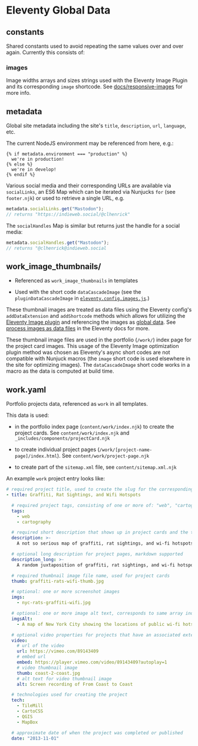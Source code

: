 # Eleventy Global Data

## constants

Shared constants used to avoid repeating the same values over and over again. Currently this consists of:

### images

Image widths arrays and sizes strings used with the Eleventy Image Plugin and its corresponding `image` shortcode. See [docs/responsive-images](../docs/responsive-images.md) for more info.

## metadata

Global site metadata including the site's `title`, `description`, `url`, `language`, etc.

The current NodeJS environment may be referenced from here, e.g.:

```nunjucks
{% if metadata.environment === "production" %}
  we're in production!
{% else %}
  we're in develop!
{% endif %}
```

Various social media and their corresponding URLs are available via `socialLinks`, an ES6 Map which can be iterated via Nunjucks `for` (see `footer.njk`) or used to retrieve a single URL, e.g.

```js
metadata.socialLinks.get("Mastodon");
// returns "https://indieweb.social/@clhenrick"
```

The `socialHandles` Map is similar but returns just the handle for a social media:

```js
metadata.socialHandles.get("Mastodon");
// returns "@clhenrick@indieweb.social
```

## work_image_thumbnails/

- Referenced as `work_image_thumbnails` in templates

- Used with the short code `dataCascadeImage` (see the `pluginDataCascadeImage` in [`eleventy.config.images.js`](../eleventy.config.images.js).)

These thumbnail images are treated as data files using the Eleventy config's `addDataExtension` and `addShortcode` methods which allows for utilizing the [Eleventy Image plugin](https://www.11ty.dev/docs/plugins/image/) and referencing the images as [global data](https://www.11ty.dev/docs/data-global/). See [process images as data files](https://www.11ty.dev/docs/plugins/image/#process-images-as-data-files) in the Eleventy docs for more.

These thumbnail image files are used in the portfolio (`/work/`) index page for the project card images. This usage of the Eleventy Image optimization plugin method was chosen as Eleventy's async short codes are not compatible with Nunjuck macros (the `image` short code is used elsewhere in the site for optimizing images). The `dataCascadeImage` short code works in a macro as the data is computed at build time.

## work.yaml

Portfolio projects data, referenced as `work` in all templates.

This data is used:

- in the portfolio index page (`content/work/index.njk`) to create the project cards. See `content/work/index.njk` and `_includes/components/projectCard.njk`

- to create individual project pages (`/work/[project-name-page]/index.html`). See `content/work/project-page.njk`

- to create part of the `sitemap.xml` file, see `content/sitemap.xml.njk`

An example `work` project entry looks like:

```yaml
# required project title, used to create the slug for the corresponding project page, e.g. `/work/graffiti-rat-sightings-and-wifi-hotspots/index.html`
- title: Graffiti, Rat Sightings, and Wifi Hotspots

  # required project tags, consisting of one or more of: "web", "cartography", "data-viz"
  tags:
    - web
    - cartography

  # required short description that shows up in project cards and the top of project pages, markdown supported
  description: >-
    A not so serious map of graffiti, rat sightings, and wi-fi hotspots in NYC.

  # optional long description for project pages, markdown supported
  description_long: >-
    A random juxtaposition of graffiti, rat sightings, and wi-fi hotspots, inspired by Stamen's [Trees-Cabs-Crime](https://stamen.com/trees-cabs-crime-in-the-venice-biennale-968ea4983177/). Created using public data from New York City's [open data portal](https://opendata.cityofnewyork.us).

  # required thumbnail image file name, used for project cards
  thumb: graffiti-rats-wifi-thumb.jpg

  # optional: one or more screenshot images
  imgs:
    - nyc-rats-graffiti-wifi.jpg

  # optional: one or more image alt text, corresponds to same array index as `imgs`
  imgsAlt:
    - A map of New York City showing the locations of public wi-fi hotspots, graffiti, and rat sightings. Each location is represented by a colored circle that when overlapped with one another blend together. Rat sightings appear to be concentrated in central Brooklyn and The Bronx, wifi hotspots in lower Manhattan, and graffiti is dense in Manhattan's Lower East Side.

  # optional video properties for projects that have an associated external video, rendered as an iframe
  video:
    # url of the video
    url: https://vimeo.com/89143409
    # embed url
    embed: https://player.vimeo.com/video/89143409?autoplay=1
    # video thumbnail image
    thumb: coast-2-coast.jpg
    # alt text for video thumbnail image
    alt: Screen recording of From Coast to Coast

  # technologies used for creating the project
  tech:
    - TileMill
    - CartoCSS
    - QGIS
    - MapBox

  # approximate date of when the project was completed or published
  date: "2013-11-01"
```
